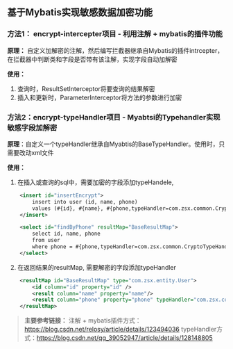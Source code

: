 ## 基于Mybatis实现敏感数据加密功能

### 方法1： encrypt-intercepter项目 - 利用注解 + mybatis的插件功能

**原理：** 自定义加解密的注解，然后编写拦截器继承自Mybatis的插件intrcepter，在拦截器中判断类和字段是否带有该注解，实现字段自动加解密

**使用：**
1. 查询时，ResultSetInterceptor将要查询的结果解密
2. 插入和更新时，ParameterInterceptor将方法的参数进行加密



### 方法2：encrypt-typeHandler项目 - Myabtsi的Typehandler实现敏感字段加解密

**原理**：自定义一个typeHandler继承自Myabtis的BaseTypeHandler。使用时，只需要改动xml文件

**使用：**
1. 在插入或查询的sql中，需要加密的字段添加typeHandele,
```xml
    <insert id="insertEncrypt">
        insert into user (id, name, phone)
        values (#{id}, #{name}, #{phone,typeHandler=com.zsx.common.CryptoTypeHandler})
    </insert>

    <select id="findByPhone" resultMap="BaseResultMap">
        select id, name, phone
        from user
        where phone = #{phone,typeHandler=com.zsx.common.CryptoTypeHandler}
    </select>
```

2. 在返回结果的resultMap, 需要解密的字段添加typeHandler
```xml
    <resultMap id="BaseResultMap" type="com.zsx.entity.User">
        <id column="id" property="id" />
        <result column="name" property="name"/>
        <result column="phone" property="phone" typeHandler="com.zsx.common.CryptoTypeHandler" />
    </resultMap>
```

> **主要参考链接：**
> 注解 + mybatis插件方式：https://blog.csdn.net/relosy/article/details/123494036
> typeHandler方式：https://blog.csdn.net/qq_39052947/article/details/128148805